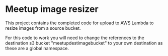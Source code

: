 # Meetup image resizer

This project contains the completed code for upload to AWS Lambda to resize images from a source bucket.

For this code to work you will need to change the references to the destination s3 bucket "meetupdestimagebucket" to your own destination as these are a global namespace.

